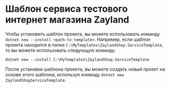 # Шаблон сервиса тестового интернет магазина Zayland

Чтобы установить шаблон проекта, вы можете использовать команду ```dotnet new --install <path-to-template>```. 
Например, если шаблон проекта находится в папке ```C:\MyTemplates\ZaylandShop.ServiceTemplate```, то вы можете использовать следующую команду:

```
dotnet new --install C:\MyTemplates\ZaylandShop.ServiceTemplate
```

После установки шаблона проекта, вы можете создать новый проект на основе этого шаблона, используя команду ```dotnet new ZaylandShopServiceTemplate```.